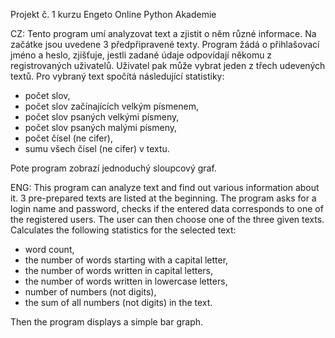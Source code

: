 Projekt č. 1 kurzu Engeto Online Python Akademie

CZ:
Tento program umí analyzovat text a zjistit o něm různé informace. Na začátke jsou uvedene 3 předpřipravené texty. Program žádá o přihlašovací jméno a heslo, zjišťuje, jestli zadané údaje odpovídají někomu z registrovaných uživatelů. Uživatel pak může vybrat jeden z třech udevených textů. Pro vybraný text spočítá následující statistiky:
- počet slov,
- počet slov začínajících velkým písmenem,
- počet slov psaných velkými písmeny,
- počet slov psaných malými písmeny,
- počet čísel (ne cifer),
- sumu všech čísel (ne cifer) v textu.

Pote program zobrazí jednoduchý sloupcový graf.

ENG:
This program can analyze text and find out various information about it. 3 pre-prepared texts are listed at the beginning. The program asks for a login name and password, checks if the entered data corresponds to one of the registered users. The user can then choose one of the three given texts. Calculates the following statistics for the selected text:
- word count,
- the number of words starting with a capital letter,
- the number of words written in capital letters,
- the number of words written in lowercase letters,
- number of numbers (not digits),
- the sum of all numbers (not digits) in the text.

Then the program displays a simple bar graph.
